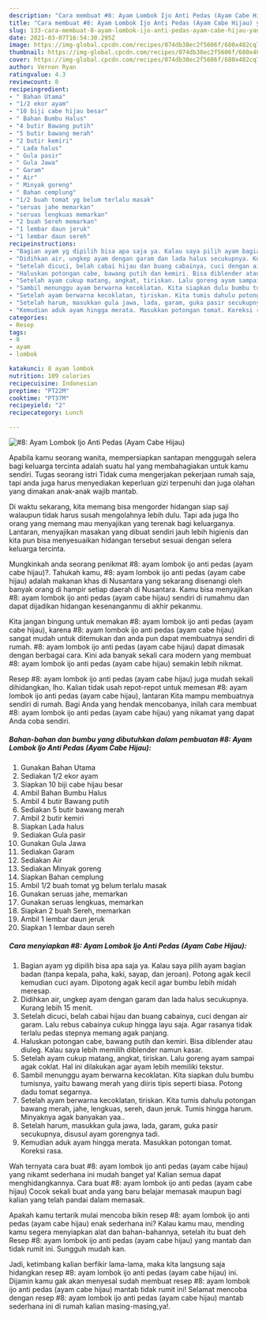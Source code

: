 ```yaml
---
description: "Cara membuat #8: Ayam Lombok Ijo Anti Pedas (Ayam Cabe Hijau) yang enak dan Mudah Dibuat"
title: "Cara membuat #8: Ayam Lombok Ijo Anti Pedas (Ayam Cabe Hijau) yang enak dan Mudah Dibuat"
slug: 133-cara-membuat-8-ayam-lombok-ijo-anti-pedas-ayam-cabe-hijau-yang-enak-dan-mudah-dibuat
date: 2021-03-07T16:54:30.295Z
image: https://img-global.cpcdn.com/recipes/074db38ec2f5606f/680x482cq70/8-ayam-lombok-ijo-anti-pedas-ayam-cabe-hijau-foto-resep-utama.jpg
thumbnail: https://img-global.cpcdn.com/recipes/074db38ec2f5606f/680x482cq70/8-ayam-lombok-ijo-anti-pedas-ayam-cabe-hijau-foto-resep-utama.jpg
cover: https://img-global.cpcdn.com/recipes/074db38ec2f5606f/680x482cq70/8-ayam-lombok-ijo-anti-pedas-ayam-cabe-hijau-foto-resep-utama.jpg
author: Vernon Ryan
ratingvalue: 4.3
reviewcount: 8
recipeingredient:
- " Bahan Utama"
- "1/2 ekor ayam"
- "10 biji cabe hijau besar"
- " Bahan Bumbu Halus"
- "4 butir Bawang putih"
- "5 butir bawang merah"
- "2 butir kemiri"
- " Lada halus"
- " Gula pasir"
- " Gula Jawa"
- " Garam"
- " Air"
- " Minyak goreng"
- " Bahan cemplung"
- "1/2 buah tomat yg belum terlalu masak"
- "seruas jahe memarkan"
- "seruas lengkuas memarkan"
- "2 buah Sereh memarkan"
- "1 lembar daun jeruk"
- "1 lembar daun sereh"
recipeinstructions:
- "Bagian ayam yg dipilih bisa apa saja ya. Kalau saya pilih ayam bagian badan (tanpa kepala, paha, kaki, sayap, dan jeroan). Potong agak kecil kemudian cuci ayam. Dipotong agak kecil agar bumbu lebih midah meresap."
- "Didihkan air, ungkep ayam dengan garam dan lada halus secukupnya. Kurang lebih 15 menit."
- "Setelah dicuci, belah cabai hijau dan buang cabainya, cuci dengan air garam. Lalu rebus cabainya cukup hingga layu saja. Agar rasanya tidak terlalu pedas stepnya memang agak panjang."
- "Haluskan potongan cabe, bawang putih dan kemiri. Bisa diblender atau diuleg. Kalau saya lebih memilih diblender namun kasar."
- "Setelah ayam cukup matang, angkat, tiriskan. Lalu goreng ayam sampai agak coklat. Hal ini dilakukan agar ayam lebih memiliki tekstur."
- "Sambil menunggu ayam berwarna kecoklatan. Kita siapkan dulu bumbu tumisnya, yaitu bawang merah yang diiris tipis seperti biasa. Potong dadu tomat segarnya."
- "Setelah ayam berwarna kecoklatan, tiriskan. Kita tumis dahulu potongan bawang merah, jahe, lengkuas, sereh, daun jeruk. Tumis hingga harum. Minyaknya agak banyakan yaa.."
- "Setelah harum, masukkan gula jawa, lada, garam, guka pasir secukupnya, disusul ayam gorengnya tadi."
- "Kemudian aduk ayam hingga merata. Masukkan potongan tomat. Koreksi rasa."
categories:
- Resep
tags:
- 8
- ayam
- lombok

katakunci: 8 ayam lombok 
nutrition: 109 calories
recipecuisine: Indonesian
preptime: "PT22M"
cooktime: "PT37M"
recipeyield: "2"
recipecategory: Lunch

---
```



![#8: Ayam Lombok Ijo Anti Pedas (Ayam Cabe Hijau)](https://img-global.cpcdn.com/recipes/074db38ec2f5606f/680x482cq70/8-ayam-lombok-ijo-anti-pedas-ayam-cabe-hijau-foto-resep-utama.jpg)

Apabila kamu seorang wanita, mempersiapkan santapan menggugah selera bagi keluarga tercinta adalah suatu hal yang membahagiakan untuk kamu sendiri. Tugas seorang istri Tidak cuma mengerjakan pekerjaan rumah saja, tapi anda juga harus menyediakan keperluan gizi terpenuhi dan juga olahan yang dimakan anak-anak wajib mantab.

Di waktu  sekarang, kita memang bisa mengorder hidangan siap saji walaupun tidak harus susah mengolahnya lebih dulu. Tapi ada juga lho orang yang memang mau menyajikan yang terenak bagi keluarganya. Lantaran, menyajikan masakan yang dibuat sendiri jauh lebih higienis dan kita pun bisa menyesuaikan hidangan tersebut sesuai dengan selera keluarga tercinta. 



Mungkinkah anda seorang penikmat #8: ayam lombok ijo anti pedas (ayam cabe hijau)?. Tahukah kamu, #8: ayam lombok ijo anti pedas (ayam cabe hijau) adalah makanan khas di Nusantara yang sekarang disenangi oleh banyak orang di hampir setiap daerah di Nusantara. Kamu bisa menyajikan #8: ayam lombok ijo anti pedas (ayam cabe hijau) sendiri di rumahmu dan dapat dijadikan hidangan kesenanganmu di akhir pekanmu.

Kita jangan bingung untuk memakan #8: ayam lombok ijo anti pedas (ayam cabe hijau), karena #8: ayam lombok ijo anti pedas (ayam cabe hijau) sangat mudah untuk ditemukan dan anda pun dapat membuatnya sendiri di rumah. #8: ayam lombok ijo anti pedas (ayam cabe hijau) dapat dimasak dengan berbagai cara. Kini ada banyak sekali cara modern yang membuat #8: ayam lombok ijo anti pedas (ayam cabe hijau) semakin lebih nikmat.

Resep #8: ayam lombok ijo anti pedas (ayam cabe hijau) juga mudah sekali dihidangkan, lho. Kalian tidak usah repot-repot untuk memesan #8: ayam lombok ijo anti pedas (ayam cabe hijau), lantaran Kita mampu membuatnya sendiri di rumah. Bagi Anda yang hendak mencobanya, inilah cara membuat #8: ayam lombok ijo anti pedas (ayam cabe hijau) yang nikamat yang dapat Anda coba sendiri.

<!--inarticleads1-->

##### Bahan-bahan dan bumbu yang dibutuhkan dalam pembuatan #8: Ayam Lombok Ijo Anti Pedas (Ayam Cabe Hijau):

1. Gunakan  Bahan Utama
1. Sediakan 1/2 ekor ayam
1. Siapkan 10 biji cabe hijau besar
1. Ambil  Bahan Bumbu Halus
1. Ambil 4 butir Bawang putih
1. Sediakan 5 butir bawang merah
1. Ambil 2 butir kemiri
1. Siapkan  Lada halus
1. Sediakan  Gula pasir
1. Gunakan  Gula Jawa
1. Sediakan  Garam
1. Sediakan  Air
1. Sediakan  Minyak goreng
1. Siapkan  Bahan cemplung
1. Ambil 1/2 buah tomat yg belum terlalu masak
1. Gunakan seruas jahe, memarkan
1. Gunakan seruas lengkuas, memarkan
1. Siapkan 2 buah Sereh, memarkan
1. Ambil 1 lembar daun jeruk
1. Siapkan 1 lembar daun sereh




<!--inarticleads2-->

##### Cara menyiapkan #8: Ayam Lombok Ijo Anti Pedas (Ayam Cabe Hijau):

1. Bagian ayam yg dipilih bisa apa saja ya. Kalau saya pilih ayam bagian badan (tanpa kepala, paha, kaki, sayap, dan jeroan). Potong agak kecil kemudian cuci ayam. Dipotong agak kecil agar bumbu lebih midah meresap.
1. Didihkan air, ungkep ayam dengan garam dan lada halus secukupnya. Kurang lebih 15 menit.
1. Setelah dicuci, belah cabai hijau dan buang cabainya, cuci dengan air garam. Lalu rebus cabainya cukup hingga layu saja. Agar rasanya tidak terlalu pedas stepnya memang agak panjang.
1. Haluskan potongan cabe, bawang putih dan kemiri. Bisa diblender atau diuleg. Kalau saya lebih memilih diblender namun kasar.
1. Setelah ayam cukup matang, angkat, tiriskan. Lalu goreng ayam sampai agak coklat. Hal ini dilakukan agar ayam lebih memiliki tekstur.
1. Sambil menunggu ayam berwarna kecoklatan. Kita siapkan dulu bumbu tumisnya, yaitu bawang merah yang diiris tipis seperti biasa. Potong dadu tomat segarnya.
1. Setelah ayam berwarna kecoklatan, tiriskan. Kita tumis dahulu potongan bawang merah, jahe, lengkuas, sereh, daun jeruk. Tumis hingga harum. Minyaknya agak banyakan yaa..
1. Setelah harum, masukkan gula jawa, lada, garam, guka pasir secukupnya, disusul ayam gorengnya tadi.
1. Kemudian aduk ayam hingga merata. Masukkan potongan tomat. Koreksi rasa.




Wah ternyata cara buat #8: ayam lombok ijo anti pedas (ayam cabe hijau) yang nikamt sederhana ini mudah banget ya! Kalian semua dapat menghidangkannya. Cara buat #8: ayam lombok ijo anti pedas (ayam cabe hijau) Cocok sekali buat anda yang baru belajar memasak maupun bagi kalian yang telah pandai dalam memasak.

Apakah kamu tertarik mulai mencoba bikin resep #8: ayam lombok ijo anti pedas (ayam cabe hijau) enak sederhana ini? Kalau kamu mau, mending kamu segera menyiapkan alat dan bahan-bahannya, setelah itu buat deh Resep #8: ayam lombok ijo anti pedas (ayam cabe hijau) yang mantab dan tidak rumit ini. Sungguh mudah kan. 

Jadi, ketimbang kalian berfikir lama-lama, maka kita langsung saja hidangkan resep #8: ayam lombok ijo anti pedas (ayam cabe hijau) ini. Dijamin kamu gak akan menyesal sudah membuat resep #8: ayam lombok ijo anti pedas (ayam cabe hijau) mantab tidak rumit ini! Selamat mencoba dengan resep #8: ayam lombok ijo anti pedas (ayam cabe hijau) mantab sederhana ini di rumah kalian masing-masing,ya!.

